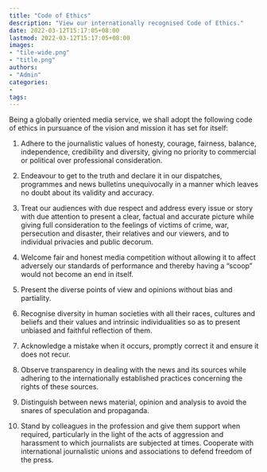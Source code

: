 ```yaml
---
title: "Code of Ethics"
description: "View our internationally recognised Code of Ethics."
date: 2022-03-12T15:17:05+08:00
lastmod: 2022-03-12T15:17:05+08:00
images:
- "tile-wide.png"
- "title.png"
authors:
- "Admin"
categories:
- 
tags:
---
```


Being a globally oriented media service, we shall adopt the following code of ethics in pursuance of the vision and mission it has set for itself:

1. Adhere to the journalistic values of honesty, courage, fairness, balance, independence, credibility and diversity, giving no priority to commercial or political over professional consideration.

2. Endeavour to get to the truth and declare it in our dispatches, programmes and news bulletins unequivocally in a manner which leaves no doubt about its validity and accuracy.

3. Treat our audiences with due respect and address every issue or story with due attention to present a clear, factual and accurate picture while giving full consideration to the feelings of victims of crime, war, persecution and disaster, their relatives and our viewers, and to individual privacies and public decorum.

4. Welcome fair and honest media competition without allowing it to affect adversely our standards of performance and thereby having a “scoop” would not become an end in itself.

5. Present the diverse points of view and opinions without bias and partiality.

6. Recognise diversity in human societies with all their races, cultures and beliefs and their values and intrinsic individualities so as to present unbiased and faithful reflection of them.

7. Acknowledge a mistake when it occurs, promptly correct it and ensure it does not recur.

8. Observe transparency in dealing with the news and its sources while adhering to the internationally established practices concerning the rights of these sources.

9. Distinguish between news material, opinion and analysis to avoid the snares of speculation and propaganda.

10. Stand by colleagues in the profession and give them support when required, particularly in the light of the acts of aggression and harassment to which journalists are subjected at times. Cooperate with international journalistic unions and associations to defend freedom of the press.